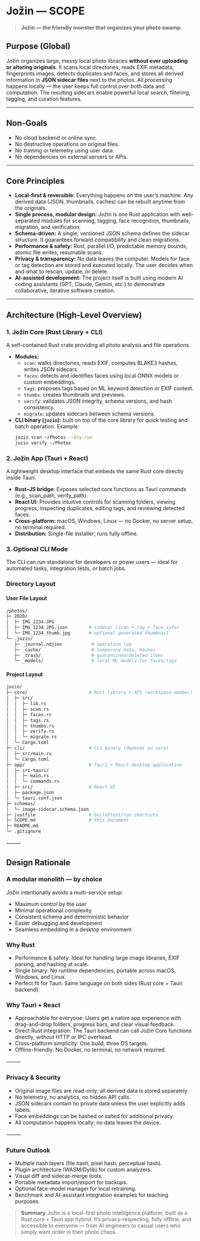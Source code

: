 # Jožin — SCOPE

> **Jožin — the friendly monster that organizes your photo swamp.**

## Purpose (Global)

Jožin organizes large, messy local photo libraries **without ever uploading or altering originals**.
It scans local directories, reads EXIF metadata, fingerprints images, detects duplicates and faces, and stores all derived information in **JSON sidecar files** next to the photos.
All processing happens locally — the user keeps full control over both data and computation.
The resulting sidecars enable powerful local search, filtering, tagging, and curation features.

---

## Non-Goals

- No cloud backend or online sync.
- No destructive operations on original files.
- No training or telemetry using user data.
- No dependencies on external servers or APIs.

---

## Core Principles

- **Local-first & reversible:** Everything happens on the user’s machine. Any derived data (JSON, thumbnails, caches) can be rebuilt anytime from the originals.
- **Single process, modular design:** Jožin is one Rust application with well-separated modules for scanning, tagging, face recognition, thumbnails, migration, and verification.
- **Schema-driven:** A single, versioned JSON schema defines the sidecar structure. It guarantees forward compatibility and clean migrations.
- **Performance & safety:** Rust, parallel I/O, predictable memory bounds, atomic file writes, resumable scans.
- **Privacy & transparency:** No data leaves the computer. Models for face or tag detection are stored and executed locally. The user decides when and what to rescan, update, or delete.
- **AI-assisted development:** The project itself is built using modern AI coding assistants (GPT, Claude, Gemini, etc.) to demonstrate collaborative, iterative software creation.

---

## Architecture (High-Level Overview)

### 1. Jožin Core (Rust Library + CLI)
A self-contained Rust crate providing all photo analysis and file operations.

- **Modules:**
  - `scan`: walks directories, reads EXIF, computes BLAKE3 hashes, writes JSON sidecars.
  - `faces`: detects and identifies faces using local ONNX models or custom embeddings.
  - `tags`: proposes tags based on ML keyword detection or EXIF context.
  - `thumbs`: creates thumbnails and previews.
  - `verify`: validates JSON integrity, schema versions, and hash consistency.
  - `migrate`: updates sidecars between schema versions.
- **CLI binary (`jozin`):** built on top of the core library for quick testing and batch operation.
  Example:
  ```bash
  jozin scan ~/Photos --dry-run
  jozin verify ~/Photos
  ```

### 2. Jožin App (Tauri + React)
A lightweight desktop interface that embeds the same Rust core directly inside Tauri.
- **Rust–JS bridge:** Exposes selected core functions as Tauri commands (e.g., scan_path, verify_path).
- **React UI:** Provides intuitive controls for scanning folders, viewing progress, inspecting duplicates, editing tags, and reviewing detected faces.
- **Cross-platform:** macOS, Windows, Linux — no Docker, no server setup, no terminal required.
- **Distribution:** Single-file installer; runs fully offline.

### 3. Optional CLI Mode

The CLI can run standalone for developers or power users — ideal for automated tasks, integration tests, or batch jobs.

### Directory Layout

#### User File Layout
```bash
/photos/
├─ 2020/
│  ├─ IMG_1234.JPG
│  ├─ IMG_1234.JPG.json        # sidecar (scan + tag + face info)
│  └─ IMG_1234_thumb.jpg       # optional generated thumbnail
└─ .jozin/
   ├─ _journal.ndjson           # operation log
   ├─ _cache/                   # temporary data, hashes
   ├─ _trash/                   # quarantined/deleted items
   └─ _models/                  # local ML models for faces/tags
```

#### Project Layout
```bash
jozin/
├─ core/                       # Rust library + API (workspace member)
│  ├─ src/
│  │  ├─ lib.rs
│  │  ├─ scan.rs
│  │  ├─ faces.rs
│  │  ├─ tags.rs
│  │  ├─ thumbs.rs
│  │  ├─ verify.rs
│  │  └─ migrate.rs
│  └─ Cargo.toml
├─ cli/                        # CLI binary (depends on core)
│  ├─ src/main.rs
│  └─ Cargo.toml
├─ app/                        # Tauri + React desktop application
│  ├─ src-tauri/
│  │  ├─ main.rs
│  │  └─ commands.rs
│  ├─ src/                     # React UI
│  ├─ package.json
│  └─ tauri.conf.json
├─ schemas/
│  └─ image-sidecar.schema.json
├─ justfile                    # build/test/run shortcuts
├─ SCOPE.md                    # this document
├─ README.md
└─ .gitignore
```

⸻

## Design Rationale

### A modular monolith — by choice
Jožin intentionally avoids a multi-service setup:
- Maximum control by the user
- Minimal operational complexity
- Consistent schema and deterministic behavior
- Easier debugging and development
- Seamless embedding in a desktop environment

### Why Rust
- Performance & safety: Ideal for handling large image libraries, EXIF parsing, and hashing at scale.
- Single binary: No runtime dependencies, portable across macOS, Windows, and Linux.
- Perfect fit for Tauri: Same language on both sides (Rust core + Tauri backend).

### Why Tauri + React
- Approachable for everyone: Users get a native app experience with drag-and-drop folders, progress bars, and clear visual feedback.
- Direct Rust integration: The Tauri backend can call Jožin Core functions directly, without HTTP or IPC overhead.
- Cross-platform simplicity: One build, three OS targets.
- Offline-friendly: No Docker, no terminal, no network required.

⸻

### Privacy & Security
- Original image files are read-only; all derived data is stored separately.
- No telemetry, no analytics, no hidden API calls.
- JSON sidecars contain no private data unless the user explicitly adds labels.
- Face embeddings can be hashed or salted for additional privacy.
- All computation happens locally; no data leaves the device.

⸻

### Future Outlook
- Multiple hash layers (file hash, pixel hash, perceptual hash).
- Plugin architecture (WASM/Dylib) for custom analyzers.
- Visual diff and sidecar-merge tools.
- Portable metadata import/export for backups.
- Optional face-model manager for local retraining.
- Benchmark and AI-assistant integration examples for teaching purposes.

> **Summary**
Jožin is a local-first photo intelligence platform, built as a Rust core + Tauri app hybrid.
It’s privacy-respecting, fully offline, and accessible to everyone — from AI engineers to casual users who simply want order in their photo chaos.

